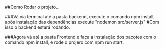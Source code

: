 ##Como Rodar o projeto...

###Vá via terminal até a pasta backend, execute o comando npm install, após instalação das dependências execute "nodemon src/server.js"
#Com isso o backend estará rodando.

###Agora vá até a pasta Frontend e faça a instalação dos pacotes com o comando npm install, e rode o projero com npm run start.


